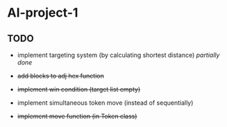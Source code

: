 # AI-project-1

TODO
-----------------------------------------
- implement targeting system (by calculating shortest distance) *partially done*

- ~~add blocks to adj hex function~~

- ~~implement win condition (target list empty)~~

- implement simultaneous token move (instead of sequentially)

- ~~implement move function (in Token class)~~

